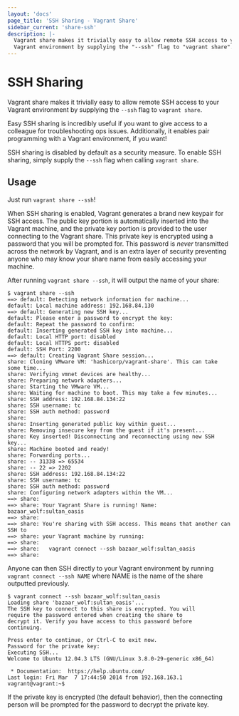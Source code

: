 ```yaml
---
layout: 'docs'
page_title: 'SSH Sharing - Vagrant Share'
sidebar_current: 'share-ssh'
description: |-
  Vagrant share makes it trivially easy to allow remote SSH access to your
  Vagrant environment by supplying the "--ssh" flag to "vagrant share".
---
```


# SSH Sharing

Vagrant share makes it trivially easy to allow remote SSH access to your
Vagrant environment by supplying the `--ssh` flag to `vagrant share`.

Easy SSH sharing is incredibly useful if you want to give access to
a colleague for troubleshooting ops issues. Additionally, it enables
pair programming with a Vagrant environment, if you want!

SSH sharing is disabled by default as a security measure. To enable
SSH sharing, simply supply the `--ssh` flag when calling `vagrant share`.

## Usage

Just run `vagrant share --ssh`!

When SSH sharing is enabled, Vagrant generates a brand new keypair for
SSH access. The public key portion is automatically inserted
into the Vagrant machine, and the private key portion is provided to the
user connecting to the Vagrant share. This private key is encrypted using
a password that you will be prompted for. This password is _never_ transmitted
across the network by Vagrant, and is an extra layer of security preventing
anyone who may know your share name from easily accessing your machine.

After running `vagrant share --ssh`, it will output the name of your share:

```
$ vagrant share --ssh
==> default: Detecting network information for machine...
default: Local machine address: 192.168.84.130
==> default: Generating new SSH key...
default: Please enter a password to encrypt the key:
default: Repeat the password to confirm:
default: Inserting generated SSH key into machine...
default: Local HTTP port: disabled
default: Local HTTPS port: disabled
default: SSH Port: 2200
==> default: Creating Vagrant Share session...
share: Cloning VMware VM: 'hashicorp/vagrant-share'. This can take some time...
share: Verifying vmnet devices are healthy...
share: Preparing network adapters...
share: Starting the VMware VM...
share: Waiting for machine to boot. This may take a few minutes...
share: SSH address: 192.168.84.134:22
share: SSH username: tc
share: SSH auth method: password
share:
share: Inserting generated public key within guest...
share: Removing insecure key from the guest if it's present...
share: Key inserted! Disconnecting and reconnecting using new SSH key...
share: Machine booted and ready!
share: Forwarding ports...
share: -- 31338 => 65534
share: -- 22 => 2202
share: SSH address: 192.168.84.134:22
share: SSH username: tc
share: SSH auth method: password
share: Configuring network adapters within the VM...
==> share:
==> share: Your Vagrant Share is running! Name: bazaar_wolf:sultan_oasis
==> share:
==> share: You're sharing with SSH access. This means that another can SSH to
==> share: your Vagrant machine by running:
==> share:
==> share:   vagrant connect --ssh bazaar_wolf:sultan_oasis
==> share:
```

Anyone can then SSH directly to your Vagrant environment by running
`vagrant connect --ssh NAME` where NAME is the name of the share outputted
previously.

```
$ vagrant connect --ssh bazaar_wolf:sultan_oasis
Loading share 'bazaar_wolf:sultan_oasis'...
The SSH key to connect to this share is encrypted. You will
require the password entered when creating the share to
decrypt it. Verify you have access to this password before
continuing.

Press enter to continue, or Ctrl-C to exit now.
Password for the private key:
Executing SSH...
Welcome to Ubuntu 12.04.3 LTS (GNU/Linux 3.8.0-29-generic x86_64)

 * Documentation:  https://help.ubuntu.com/
Last login: Fri Mar  7 17:44:50 2014 from 192.168.163.1
vagrant@vagrant:~$
```

If the private key is encrypted (the default behavior), then the connecting
person will be prompted for the password to decrypt the private key.
